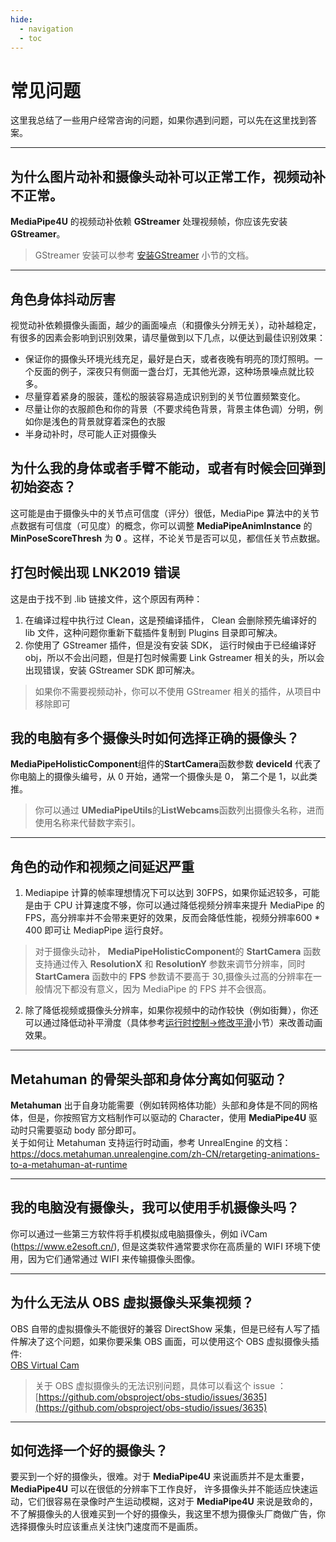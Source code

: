 ```yaml
---
hide:
  - navigation
  - toc
---
```


# 常见问题

这里我总结了一些用户经常咨询的问题，如果你遇到问题，可以先在这里找到答案。   

---    


## 为什么图片动补和摄像头动补可以正常工作，视频动补不正常。

**MediaPipe4U** 的视频动补依赖 **GStreamer** 处理视频帧，你应该先安装 **GStreamer**。
> GStreamer 安装可以参考 [安装GStreamer](../Install/gstreamer.md) 小节的文档。


---    

## 角色身体抖动厉害

视觉动补依赖摄像头画面，越少的画面噪点（和摄像头分辨无关），动补越稳定，有很多的因素会影响到识别效果，请尽量做到以下几点，以便达到最佳识别效果：

- 保证你的摄像头环境光线充足，最好是白天，或者夜晚有明亮的顶灯照明。一个反面的例子，深夜只有侧面一盏台灯，无其他光源，这种场景噪点就比较多。
- 尽量穿着紧身的服装，蓬松的服装容易造成识别到的关节位置频繁变化。
- 尽量让你的衣服颜色和你的背景（不要求纯色背景，背景主体色调）分明，例如你是浅色的背景就穿着深色的衣服
- 半身动补时，尽可能人正对摄像头

## 为什么我的身体或者手臂不能动，或者有时候会回弹到初始姿态？

这可能是由于摄像头中的关节点可信度（评分）很低，MediaPipe 算法中的关节点数据有可信度（可见度）的概念，你可以调整 **MediaPipeAnimInstance** 的 **MinPoseScoreThresh** 为 **0** 。这样，不论关节是否可以见，都信任关节点数据。

## 打包时候出现 LNK2019 错误

这是由于找不到 .lib 链接文件，这个原因有两种：
1. 在编译过程中执行过 Clean，这是预编译插件， Clean 会删除预先编译好的 lib 文件，这种问题你重新下载插件复制到 Plugins 目录即可解决。
2. 你使用了 GStreamer 插件，但是没有安装 SDK， 运行时候由于已经编译好 obj，所以不会出问题，但是打包时候需要 Link Gstreamer 相关的头，所以会出现错误，安装 GStreamer SDK 即可解决。
> 如果你不需要视频动补，你可以不使用 GStreamer 相关的插件，从项目中移除即可


## 我的电脑有多个摄像头时如何选择正确的摄像头？

**MediaPipeHolisticComponent**组件的**StartCamera**函数参数 **deviceId** 代表了你电脑上的摄像头编号，从 0 开始，通常一个摄像头是 0， 第二个是 1，以此类推。
> 你可以通过 **UMediaPipeUtils**的**ListWebcams**函数列出摄像头名称，进而使用名称来代替数字索引。

---   

## 角色的动作和视频之间延迟严重    
1. Mediapipe 计算的帧率理想情况下可以达到 30FPS，如果你延迟较多，可能是由于 CPU 计算速度不够，你可以通过降低视频分辨率来提升 MediaPipe 的 FPS，高分辨率并不会带来更好的效果，反而会降低性能，视频分辨率600 * 400 即可让 MediapPipe 运行良好。
> 对于摄像头动补， **MediaPipeHolisticComponent**的 **StartCamera** 函数支持通过传入 **ResolutionX** 和 **ResolutionY** 参数来调节分辨率，同时 **StartCamera** 函数中的 **FPS** 参数请不要高于 30,摄像头过高的分辨率在一般情况下都没有意义，因为 MediaPipe 的 FPS 并不会很高。   

2. 除了降低视频或摄像头分辨率，如果你视频中的动作较快（例如街舞），你还可以通过降低动补平滑度（具体参考[运行时控制->修改平滑](../mocap//advance/solver_bp.md)小节）来改善动画效果。

---

## Metahuman 的骨架头部和身体分离如何驱动？     

**Metahuman** 出于自身功能需要（例如转网格体功能）头部和身体是不同的网格体，但是，你按照官方文档制作可以驱动的 Character，使用 **MediaPipe4U** 驱动时只需要驱动 body 部分即可。   
关于如何让 Metahuman 支持运行时动画，参考 UnrealEngine 的文档：    
https://docs.metahuman.unrealengine.com/zh-CN/retargeting-animations-to-a-metahuman-at-runtime   

---

## 我的电脑没有摄像头，我可以使用手机摄像头吗？     

你可以通过一些第三方软件将手机模拟成电脑摄像头，例如 iVCam (https://www.e2esoft.cn/), 但是这类软件通常要求你在高质量的 WIFI 环境下使用，因为它们通常通过 WIFI 来传输摄像头图像。

---

## 为什么无法从 OBS 虚拟摄像头采集视频？   
OBS 自带的虚拟摄像头不能很好的兼容 DirectShow 采集，但是已经有人写了插件解决了这个问题，如果你要采集 OBS 画面，可以使用这个 OBS 虚拟摄像头插件:      
[OBS Virtual Cam](https://github.com/Avasam/obs-virtual-cam/releases)

> 关于 OBS 虚拟摄像头的无法识别问题，具体可以看这个 issue ：   
> [https://github.com/obsproject/obs-studio/issues/3635](https://github.com/obsproject/obs-studio/issues/3635)

---

## 如何选择一个好的摄像头？

要买到一个好的摄像头，很难。对于 **MediaPipe4U** 来说画质并不是太重要，**MediaPipe4U** 可以在很低的分辨率下工作良好， 许多摄像头并不能适应快速运动，它们很容易在录像时产生运动模糊，这对于 **MediaPipe4U** 来说是致命的，不了解摄像头的人很难买到一个好的摄像头，我这里不想为摄像头厂商做广告，你选择摄像头时应该重点关注快门速度而不是画质。
